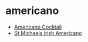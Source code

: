 # americano

 * [Americano Cocktail](../../index/a/americano-cocktail.json)
 * [St Michaels Irish Americano](../../index/s/st-michaels-irish-americano.json)
